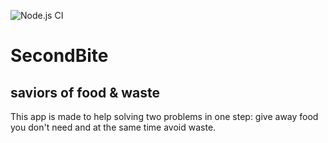 ![Node.js CI](https://github.com/manuelpapa/food-sharing-app/workflows/Node.js%20CI/badge.svg?branch=master)

# SecondBite

## saviors of food & waste

This app is made to help solving two problems in one step: give away food you don't need and at the same time avoid waste.
